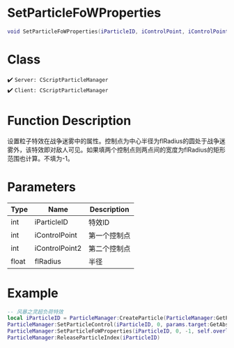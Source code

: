 # SetParticleFoWProperties
```lua
void SetParticleFoWProperties(iParticleID, iControlPoint, iControlPoint2, flRadius)
```
# Class
✔️ `Server: CScriptParticleManager`  
✔️ `Client: CScriptParticleManager`  

# Function Description
设置粒子特效在战争迷雾中的属性。控制点为中心半径为flRadius的圆处于战争迷雾外，该特效即对敌人可见。如果填两个控制点则两点间的宽度为flRadius的矩形范围也计算。不填为-1。
# Parameters
Type|Name|Description
--|--|--
int|iParticleID|特效ID
int|iControlPoint|第一个控制点
int|iControlPoint2|第二个控制点
float|flRadius|半径

# Example
```lua
-- 风暴之灵超负荷特效
local iParticleID = ParticleManager:CreateParticle(ParticleManager:GetParticleReplacement("particles/units/heroes/hero_stormspirit/stormspirit_overload_discharge.vpcf", params.attacker), PATTACH_WORLDORIGIN, nil)
ParticleManager:SetParticleControl(iParticleID, 0, params.target:GetAbsOrigin())
ParticleManager:SetParticleFoWProperties(iParticleID, 0, -1, self.overload_aoe)
ParticleManager:ReleaseParticleIndex(iParticleID)
```
